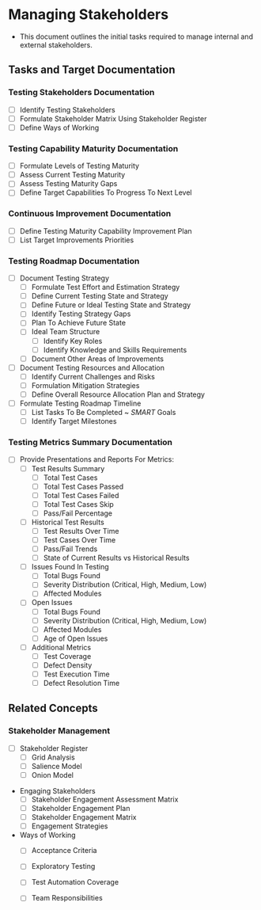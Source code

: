 # Managing Stakeholders
- This document outlines the initial tasks required to manage internal and external stakeholders.

## Tasks and Target Documentation
### Testing Stakeholders Documentation
- [ ] Identify Testing Stakeholders
- [ ] Formulate Stakeholder Matrix Using Stakeholder Register
- [ ] Define Ways of Working
### Testing Capability Maturity Documentation
- [ ] Formulate Levels of Testing Maturity
- [ ] Assess Current Testing Maturity
- [ ] Assess Testing Maturity Gaps
- [ ] Define Target Capabilities To Progress To Next Level
### Continuous Improvement Documentation
- [ ] Define Testing Maturity Capability Improvement Plan
- [ ] List Target Improvements Priorities
### Testing Roadmap Documentation
- [ ] Document Testing Strategy
  - [ ] Formulate Test Effort and Estimation Strategy
  - [ ] Define Current Testing State and Strategy
  - [ ] Define Future or Ideal Testing State and Strategy
  - [ ] Identify Testing Strategy Gaps
  - [ ] Plan To Achieve Future State
  - [ ] Ideal Team Structure
    - [ ] Identify Key Roles
    - [ ] Identify Knowledge and Skills Requirements
  - [ ] Document Other Areas of Improvements
- [ ] Document Testing Resources and Allocation
  - [ ] Identify Current Challenges and Risks
  - [ ] Formulation Mitigation Strategies
  - [ ] Define Overall Resource Allocation Plan and Strategy
- [ ] Formulate Testing Roadmap Timeline
  - [ ] List Tasks To Be Completed ~ *SMART* Goals
  - [ ] Identify Target Milestones
### Testing Metrics Summary Documentation
- [ ] Provide Presentations and Reports For Metrics:
  - [ ] Test Results Summary
    - [ ] Total Test Cases
    - [ ] Total Test Cases Passed
    - [ ] Total Test Cases Failed
    - [ ] Total Test Cases Skip
    - [ ] Pass/Fail Percentage
  - [ ] Historical Test Results
    - [ ] Test Results Over Time
    - [ ] Test Cases Over Time
    - [ ] Pass/Fail Trends
    - [ ] State of Current Results vs Historical Results
  - [ ] Issues Found In Testing
    - [ ] Total Bugs Found
    - [ ] Severity Distribution (Critical, High, Medium, Low)
    - [ ] Affected Modules
  - [ ] Open Issues
    - [ ] Total Bugs Found
    - [ ] Severity Distribution (Critical, High, Medium, Low)
    - [ ] Affected Modules
    - [ ] Age of Open Issues
  - [ ] Additional Metrics
    - [ ] Test Coverage
    - [ ] Defect Density
    - [ ] Test Execution Time
    - [ ] Defect Resolution Time

## Related Concepts
### Stakeholder Management
- [ ] Stakeholder Register
  - [ ] Grid Analysis
  - [ ] Salience Model
  - [ ] Onion Model
- Engaging Stakeholders
  - [ ] Stakeholder Engagement Assessment Matrix
  - [ ] Stakeholder Engagement Plan
  - [ ] Stakeholder Engagement Matrix
  - [ ] Engagement Strategies
- Ways of Working
  - [ ] Acceptance Criteria
  - [ ] Exploratory Testing
  - [ ] Test Automation Coverage
  - [ ] Team Responsibilities

